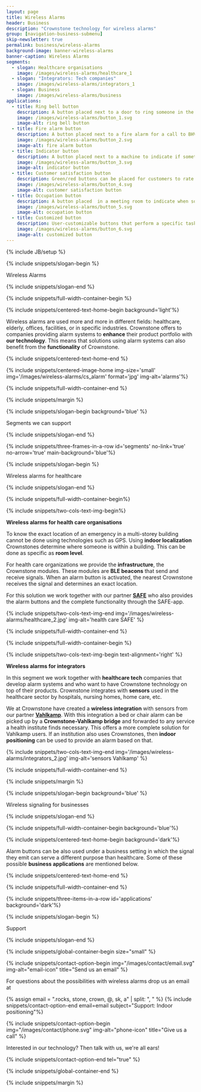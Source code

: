 ```yaml
---
layout: page
title: Wireless Alarms
header: Business
description: "Crownstone technology for wireless alarms"
group: [navigation-business-submenu]
skip-newsletter: true
permalink: business/wireless-alarms
background-image: banner-wireless-alarms
banner-caption: Wireless Alarms
segments:
  - slogan: Healthcare organisations
    image: /images/wireless-alarms/healthcare_1
  - slogan: "Integrators: Tech companies"
    image: /images/wireless-alarms/integrators_1
  - slogan: Business
    image: /images/wireless-alarms/business
applications:
  - title: Ring bell button
    description: A button placed next to a door to ring someone in the office. No wires are needed for installation.
    image: /images/wireless-alarms/button_1.svg
    image-alt: ring bell button
  - title: Fire alarm button
    description: A button placed next to a fire alarm for a call to BHV personnel.
    image: /images/wireless-alarms/button_2.svg
    image-alt: fire alarm button 
  - title: Indicator button
    description: A button placed next to a machine to indicate if something is wrong or  that an action needs to be carried out.
    image: /images/wireless-alarms/button_3.svg
    image-alt: indicator button
  - title: Customer satisfaction button
    description: Green/red buttons can be placed for customers to rate the service received. Based on the feedback, further actions can be taken.
    image: /images/wireless-alarms/button_4.svg
    image-alt: customer satisfaction button
  - title: Occupation button
    description: A button placed  in a meeting room to indicate when someone is occupying or leaving that room.
    image: /images/wireless-alarms/button_5.svg
    image-alt: occupation button
  - title: Customized button
    description: User-customizable buttons that perform a specific task just by pressing them.
    image: /images/wireless-alarms/button_6.svg
    image-alt: customized button
---
```



{% include JB/setup %}


{% include snippets/slogan-begin %}

Wireless Alarms

{% include snippets/slogan-end %}


{% include snippets/full-width-container-begin %}

{% include snippets/centered-text-home-begin background='light'%}

Wireless alarms are used more and more in different fields: healthcare, elderly, offices, facilities, or in specific industries. 
Crownstone offers to companies providing alarm systems to **enhance** their product portfolio with **our technology**. 
This means that solutions using alarm systems can also benefit from the **functionality** of Crownstone.

{% include snippets/centered-text-home-end %}

{% include snippets/centered-image-home img-size='small' img='/images/wireless-alarms/cs_alarm' format='jpg' img-alt='alarms'%}

{% include snippets/full-width-container-end %}

{% include snippets/margin %}



{% include snippets/slogan-begin background='blue' %}

Segments we can support

{% include snippets/slogan-end %}


{% include snippets/three-frames-in-a-row id='segments' no-link='true' no-arrow='true' main-background='blue'%}


{% include snippets/slogan-begin %}

Wireless alarms for healthcare

{% include snippets/slogan-end %}


{% include snippets/full-width-container-begin%}

{% include snippets/two-cols-text-img-begin%}

**Wireless alarms for health care organisations** 

To know the exact location of an emergency in a multi-storey building cannot be done using technologies such as GPS. Using **indoor localization** Crownstones determine where someone is within a building. This can be done as specific as **room level**. 

For health care organizations we provide the **infrastructure**, the Crownstone modules. These modules are **BLE beacons** that send and receive signals. When an alarm button is activated, the nearest Crownstone receives the signal and determines an exact location. 

For this solution we work together with our partner **[SAFE](https://www.safe-app.nl/indoor-lokalisatie/)** who also provides the alarm buttons and the complete functionality through the SAFE-app.

{% include snippets/two-cols-text-img-end img='/images/wireless-alarms/healthcare_2.jpg' img-alt='health care SAFE' %}

{% include snippets/full-width-container-end %}


{% include snippets/full-width-container-begin %}

{% include snippets/two-cols-text-img-begin text-alignment='right' %}

**Wireless alarms for integrators** 

In this segment we work together with **healthcare tech** companies that develop alarm systems and who want to have Crownstone technology on top of their products. Crownstone integrates with **sensors** used in the healthcare sector by hospitals, nursing homes, home care, etc.

We at Crownstone have created a **wireless integration** with sensors from our partner **[Vahlkamp](https://vahlkamp.nl/en/)**. With this integration a bed or chair alarm can be picked up by a **Crownstone-Vahlkamp bridge** and forwarded to any service a health institute finds necessary. This offers a more complete solution for Vahlkamp users. If an institution also uses Crownstones, then **indoor positioning** can be used to provide an alarm based on that.

{% include snippets/two-cols-text-img-end img='/images/wireless-alarms/integrators_2.jpg' img-alt='sensors Vahlkamp' %}

{% include snippets/full-width-container-end %}


{% include snippets/margin %}



{% include snippets/slogan-begin background='blue' %}

Wireless signaling for businesses

{% include snippets/slogan-end %}


{% include snippets/full-width-container-begin background='blue'%}

{% include snippets/centered-text-home-begin background='dark'%}

Alarm buttons can be also used under a business setting in which the signal they emit can serve a different purpose than healthcare. Some of these possible **business applications** are mentioned below.

{% include snippets/centered-text-home-end %}

{% include snippets/full-width-container-end %}


{% include snippets/three-items-in-a-row id='applications' background='dark'%}



{% include snippets/slogan-begin %}

Support

{% include snippets/slogan-end %}


{% include snippets/global-container-begin size="small" %}

{% include snippets/contact-option-begin img="/images/contact/email.svg" img-alt="email-icon" title="Send us an email" %}

For questions about the possibilities with wireless alarms drop us an email at

{% assign email = ".rocks, stone, crown, @, sk, a" | split: ", "  %}
{% include snippets/contact-option-end email=email subject="Support: Indoor positioning"%}


{% include snippets/contact-option-begin img="/images/contact/phone.svg" img-alt="phone-icon" title="Give us a call" %}

Interested in our technology? Then talk with us, we're all ears!

{% include snippets/contact-option-end tel="true" %}

{% include snippets/global-container-end %}


{% include snippets/margin %}